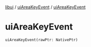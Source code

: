 [libui](../README.md) / [uiAreaKeyEvent](README.md) / [uiAreaKeyEvent](ui-area-key-event.md)

# uiAreaKeyEvent

`uiAreaKeyEvent(rawPtr: NativePtr)`
